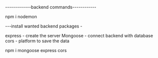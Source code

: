 -------------backend commands------------

npm i nodemon

---install wanted backend packages - 

express - create the server
Mongoose - connect backend with database
cors - platform to save the data

npm i mongoose express cors
